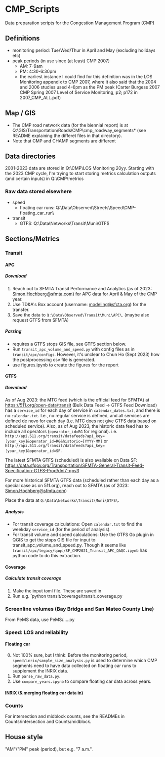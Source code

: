 # CMP_Scripts
Data preparation scripts for the Congestion Management Program (CMP)

## Definitions
- monitoring period: Tue/Wed/Thur in April and May (excluding holidays etc)
- peak periods (in use since (at least) CMP 2007)
  - AM: 7-9am
  - PM: 4:30-6:30pm
  - the earliest instance I could find for this definition was in the LOS Monitoring appendix to CMP 2007, where it also said that the 2004 and 2006 studies used 4-6pm as the PM peak (Carter Burgess 2007 CMP Spring 2007 Level of Service Monitoring, p2; p172 in 2007_CMP_ALL.pdf)

## Map / GIS
- The CMP road network data (for the biennial report) is at Q:\GIS\Transportation\Roads\CMP\cmp_roadway_segments* (see README explaining the differet files in that directory).
- Note that CMP and CHAMP segments are different

## Data directories
2001-2023 data are stored in Q:\CMP\LOS Monitoring 20yy. Starting with the 2023 CMP cycle, I'm trying to start storing metrics calculation outputs (and certain inputs) in Q:\CMP\metrics

### Raw data stored elsewhere
- speed
  - floating car runs: Q:\Data\Observed\Streets\Speed\CMP-floating_car_run\
- transit
  - GTFS: Q:\Data\Networks\Transit\Muni\GTFS
## Sections/Metrics
### Transit
#### APC
##### Download
1. Reach out to SFMTA Transit Performance and Analytics (as of 2023: Simon.Hochberg@sfmta.com) for APC data for April & May of the CMP year.
2. Use TD&A's Box account (username: modeling@sfcta.org) for the transfer.
3. Save the data to `Q:\Data\Observed\Transit\Muni\APC\`.
(maybe also request GTFS from SFMTA) 

##### Parsing
- requires a GTFS stops GIS file, see GTFS section below.
- Run `transit_apc_volume_and_speed.py` with config files as in `transit/apc/configs`. However, it's unclear to Chun Ho (Sept 2023) how the postprocessing csv file is generated.
- use figures.ipynb to create the figures for the report

#### GTFS
##### Download
As of Aug 2023: the MTC feed (which is the official feed for SFMTA) at https://511.org/open-data/transit (Bulk Data Feed -> GTFS Feed Download) has a `service_id` for each day of service in `calendar_dates.txt`, and there is no `calendar.txt`. I.e., no regular service is defined, and all services are defined de novo for each day (i.e. MTC does not give GTFS data based on scheduled service). Also, as of Aug 2023, the historic data feed has to include all operators (`opearator_id=RG` for regional). i.e.
`http://api.511.org/transit/datafeeds?api_key=[your_key]&operator_id=RG&historic=[YYYY-MM]`
or
`http://api.511.org/transit/datafeeds?api_key=[your_key]&operator_id=SF`.

The latest SFMTA GTFS (scheduled) is also available on Data SF: https://data.sfgov.org/Transportation/SFMTA-General-Transit-Feed-Specification-GTFS-Prod/dni7-qpv3

For more historical SFMTA GTFS data (scheduled rather than each day as a special case as on 511.org), reach out to SFMTA (as of 2023: Simon.Hochberg@sfmta.com)

Place the data at `Q:\Data\Networks\Transit\Muni\GTFS\`.
##### Analysis
- For transit coverage calculations: Open `calendar.txt` to find the weekday `service_id` (for the period of analysis).
- For transit volume and speed calculations: Use the GTFS Go plugin in QGIS to get the stops GIS file for input to transit_apc_volume_and_speed.py. Though it seems like `transit/apc/legacy/qaqc/SF_CMP2021_Transit_APC_QAQC.ipynb` has python code to do this extraction.
#### Coverage
##### Calculate transit coverage
1. Make the input toml file. These are saved in 
2. Run e.g. `python transit/coverage/transit_coverage.py 

### Screenline volumes (Bay Bridge and San Mateo County Line)
From PeMS data, use PeMS/.....py

### Speed: LOS and reliability
#### Floating car
0. Not 100% sure, but I think: Before the monitoring period, `speed/inrix/sample_size_analysis.py` is used to determine which CMP segments need to have data collected on floating car runs to supplement the INRIX data.
1. Run `parse_raw_data.py`.
2. Use `compare_years.ipynb` to compare floating car data across years.
#### INRIX (& merging floating car data in)

### Counts
For intersection and midblock counts, see the READMEs in Counts/intersection and Counts/midblock.

## House style
"AM"/"PM" peak (period), but e.g. "7 a.m.".